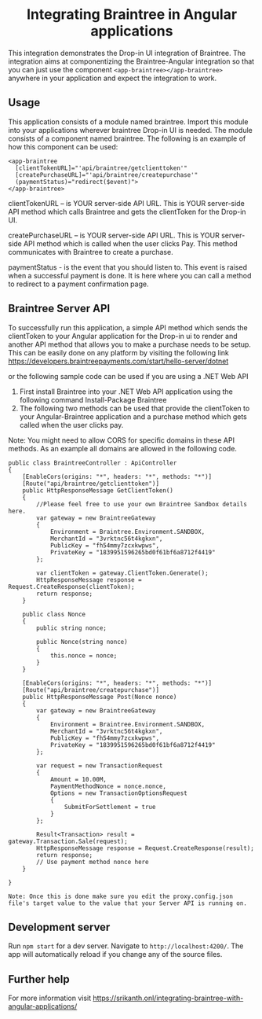 <h1 align="center">Integrating Braintree in Angular applications</h1>

This integration demonstrates the Drop-in UI integration of Braintree. The integration aims at componentizing the Braintree-Angular integration so that you can just use the component `<app-braintree></app-braintree>` anywhere in your application and expect the integration to work.
## Usage

This application consists of a module named braintree. Import this module into your applications wherever braintree Drop-in UI is needed. The module consists of a component named braintree. The following is an example of how this component can be used:

	<app-braintree 
	  [clientTokenURL]="'api/braintree/getclienttoken'" 
	  [createPurchaseURL]="'api/braintree/createpurchase'"
	  (paymentStatus)="redirect($event)">
	</app-braintree>

clientTokenURL – is YOUR server-side API URL. 
This is YOUR server-side API method which calls Braintree and gets the clientToken for the Drop-in UI. 

createPurchaseURL – is YOUR server-side API URL. 
This is YOUR server-side API method which is called when the user clicks Pay. This method communicates with Braintree to create a purchase.  

paymentStatus - is the event that you should listen to. This event is raised when a successful payment is done. It is here where you can call a method to redirect to a payment confirmation page.

## Braintree Server API

To successfully run this application, a simple API method which sends the clientToken to your Angular application for the Drop-in ui to render and another API method that allows you to make a purchase needs to be setup. This can be easily done on any platform by visiting the following link https://developers.braintreepayments.com/start/hello-server/dotnet

or the following sample code can be used if you are using a .NET Web API

1. First install Braintree into your .NET Web API application using the following command
Install-Package Braintree
2. The following two methods can be used that provide the clientToken to your Angular-Braintree application and a purchase method which gets called when the user clicks pay.

Note: You might need to allow CORS for specific domains in these API methods. As an example all domains are allowed in the following code.

    public class BraintreeController : ApiController
    {
		[EnableCors(origins: "*", headers: "*", methods: "*")]
        [Route("api/braintree/getclienttoken")]
        public HttpResponseMessage GetClientToken()
        {
            //Please feel free to use your own Braintree Sandbox details here.
            var gateway = new BraintreeGateway
            {
                Environment = Braintree.Environment.SANDBOX,
                MerchantId = "3vrktnc56t4kgkxn",
                PublicKey = "fh54mmy7zcxkwpws",
                PrivateKey = "1839951596265bd0f61bf6a8712f4419"
            };

            var clientToken = gateway.ClientToken.Generate();
            HttpResponseMessage response = Request.CreateResponse(clientToken);
            return response;
        }

        public class Nonce
        {
            public string nonce;

            public Nonce(string nonce)
            {
                this.nonce = nonce;
            }
        }

		[EnableCors(origins: "*", headers: "*", methods: "*")]
        [Route("api/braintree/createpurchase")]
        public HttpResponseMessage Post(Nonce nonce)
        {
            var gateway = new BraintreeGateway
            {
                Environment = Braintree.Environment.SANDBOX,
                MerchantId = "3vrktnc56t4kgkxn",
                PublicKey = "fh54mmy7zcxkwpws",
                PrivateKey = "1839951596265bd0f61bf6a8712f4419"
            };

            var request = new TransactionRequest
            {
                Amount = 10.00M,
                PaymentMethodNonce = nonce.nonce,
                Options = new TransactionOptionsRequest
                {
                    SubmitForSettlement = true
                }
            };

            Result<Transaction> result = gateway.Transaction.Sale(request);
            HttpResponseMessage response = Request.CreateResponse(result);
            return response;
            // Use payment method nonce here
        }

    }

    Note: Once this is done make sure you edit the proxy.config.json file's target value to the value that your Server API is running on.

## Development server

Run `npm start` for a dev server. Navigate to `http://localhost:4200/`. The app will automatically reload if you change any of the source files.

## Further help

For more information visit https://srikanth.onl/integrating-braintree-with-angular-applications/
